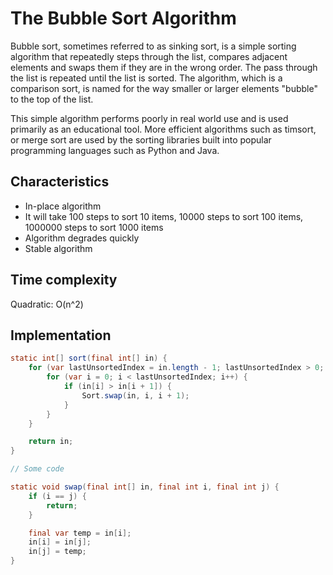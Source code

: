 # The Bubble Sort Algorithm

Bubble sort, sometimes referred to as sinking sort, is a simple sorting algorithm that repeatedly steps through the list, 
compares adjacent elements and swaps them if they are in the wrong order. The pass through the list is repeated until 
the list is sorted. The algorithm, which is a comparison sort, is named for the way smaller or larger elements "bubble" 
to the top of the list.

This simple algorithm performs poorly in real world use and is used primarily as an educational tool. 
More efficient algorithms such as timsort, or merge sort are used by the sorting libraries built into popular 
programming languages such as Python and Java.

## Characteristics

- In-place algorithm
- It will take 100 steps to sort 10 items, 10000 steps to sort 100 items, 1000000 steps to sort 1000 items
- Algorithm degrades quickly 
- Stable algorithm

## Time complexity

Quadratic: O(n^2) 

## Implementation

```java
static int[] sort(final int[] in) {
    for (var lastUnsortedIndex = in.length - 1; lastUnsortedIndex > 0; lastUnsortedIndex--) {
        for (var i = 0; i < lastUnsortedIndex; i++) {
            if (in[i] > in[i + 1]) {
                Sort.swap(in, i, i + 1);
            }
        }
    }

    return in;
}

// Some code

static void swap(final int[] in, final int i, final int j) {
    if (i == j) {
        return;
    }

    final var temp = in[i];
    in[i] = in[j];
    in[j] = temp;
}
```